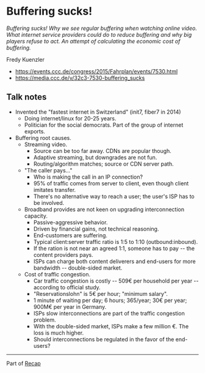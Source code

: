 # Buffering sucks!

*Buffering sucks! Why we see regular buffering when watching online video. What internet service providers could do to reduce buffering and why big players refuse to act. An attempt of calculating the economic cost of buffering.*

Fredy Kuenzler

- https://events.ccc.de/congress/2015/Fahrplan/events/7530.html
- https://media.ccc.de/v/32c3-7530-buffering_sucks


## Talk notes

- Invented the "fastest internet in Switzerland" (init7, fiber7 in 2014)
    - Doing internet/linux for 20-25 years.
    - Politician for the social democrats. Part of the group of internet exports.
- Buffering root causes.
    - Streaming video.
        - Source can be too far away. CDNs are popular though.
        - Adaptive streaming, but downgrades are not fun.
        - Routing/algorithm matches; source or CDN server path.
    - "The caller pays..."
        - Who is making the call in an IP connection?
        - 95% of traffic comes from server to client, even though client imitates transfer.
        - There's no alternative way to reach a user; the user's ISP has to be involved.
    - Broadband provides are not keen on upgrading interconnection capacity.
        - Passive-aggressive behavior.
        - Driven by financial gains, not technical reasoning.
        - End-customers are suffering.
        - Typical client:server traffic ratio is 1:5 to 1:10 (outbound:inbound).
        - If the ration is not near an agreed 1:1, someone has to pay -- the content providers pays.
        - ISPs can charge both content deliverers and end-users for more bandwidth -- double-sided market.
    - Cost of traffic congestion.
        - Car traffic congestion is costly -- 509€ per household per year -- according to official study.
        - "Reservationslohn" is 5€ per hour; "minimum salary".
        - 1 minute of waiting per day; 6 hours; 365/year; 30€ per year; 900M€ per year in Germany.
        - ISPs slow interconnections are part of the traffic congestion problem.
        - With the double-sided market, ISPs make a few million €. The loss is much higher.
        - Should interconnections be regulated in the favor of the end-users?


---

Part of [Recap](https://github.com/joelpurra/recap)

